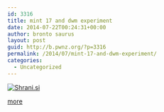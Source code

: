 ```yaml
---
id: 3316
title: mint 17 and dwm experiment
date: 2014-07-22T00:24:31+00:00
author: bronto saurus
layout: post
guid: http://b.pwnz.org/?p=3316
permalink: /2014/07/mint-17-and-dwm-experiment/
categories:
  - Uncategorized
---
```

[<img src="http://shrani.si/t/12/gq/oJmTmrc/1/pixelmoon.jpg" style="border: 0px;" alt="Shrani.si" />](http://shrani.si/f/12/gq/oJmTmrc/1/pixelmoon.png)

[more](https://dl.dropboxusercontent.com/u/79532365/dwm/mdwiki.html#!dwm_on_fresh_debian.markdown#ON_MINT_17_with_xsessions)